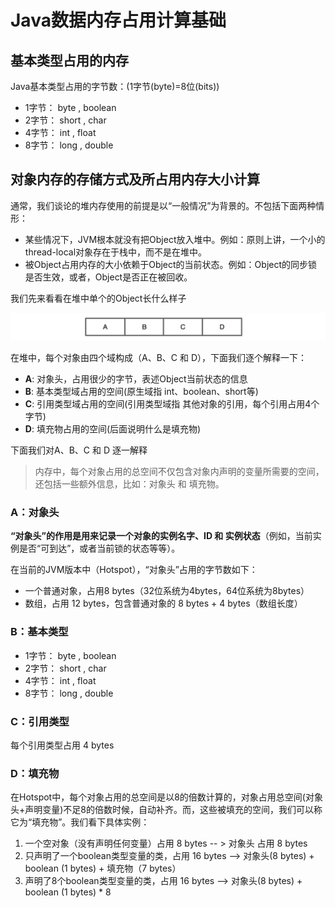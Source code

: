 # Java数据内存占用计算基础

## 基本类型占用的内存

Java基本类型占用的字节数：(1字节(byte)=8位(bits))

* 1字节： byte , boolean
* 2字节： short , char
* 4字节： int , float
* 8字节： long , double


## 对象内存的存储方式及所占用内存大小计算

通常，我们谈论的堆内存使用的前提是以“一般情况”为背景的。不包括下面两种情形：

* 某些情况下，JVM根本就没有把Object放入堆中。例如：原则上讲，一个小的thread-local对象存在于栈中，而不是在堆中。
* 被Object占用内存的大小依赖于Object的当前状态。例如：Object的同步锁是否生效，或者，Object是否正在被回收。

我们先来看看在堆中单个的Object长什么样子

![](media/15181658107695/15183204723922.jpg)




在堆中，每个对象由四个域构成（A、B、C 和 D），下面我们逐个解释一下：

* **A**: 对象头，占用很少的字节，表述Object当前状态的信息
* **B**: 基本类型域占用的空间(原生域指 int、boolean、short等)
* **C**: 引用类型域占用的空间(引用类型域指 其他对象的引用，每个引用占用4个字节)
* **D**: 填充物占用的空间(后面说明什么是填充物)

下面我们对A、B、C 和 D 逐一解释

> 内存中，每个对象占用的总空间不仅包含对象内声明的变量所需要的空间，还包括一些额外信息，比如：对象头 和 填充物。

### A：对象头
**“对象头”的作用是用来记录一个对象的实例名字、ID 和 实例状态**（例如，当前实例是否“可到达”，或者当前锁的状态等等）。

在当前的JVM版本中（Hotspot），“对象头”占用的字节数如下：

* 一个普通对象，占用8 bytes（32位系统为4bytes，64位系统为8bytes）
* 数组，占用 12 bytes，包含普通对象的 8 bytes + 4 bytes（数组长度）

### B：基本类型

* 1字节： byte , boolean
* 2字节： short , char
* 4字节： int , float
* 8字节： long , double

### C：引用类型
每个引用类型占用 4 bytes

### D：填充物
在Hotspot中，每个对象占用的总空间是以8的倍数计算的，对象占用总空间(对象头+声明变量)不足8的倍数时候，自动补齐。而，这些被填充的空间，我们可以称它为“填充物”。我们看下具体实例：

1. 一个空对象（没有声明任何变量）占用 8 bytes -- > 对象头 占用 8 bytes
2. 只声明了一个boolean类型变量的类，占用 16 bytes --> 对象头(8 bytes) + boolean (1 bytes) + 填充物（7 bytes）
3. 声明了8个boolean类型变量的类，占用 16 bytes --> 对象头(8 bytes) + boolean (1 bytes) * 8



